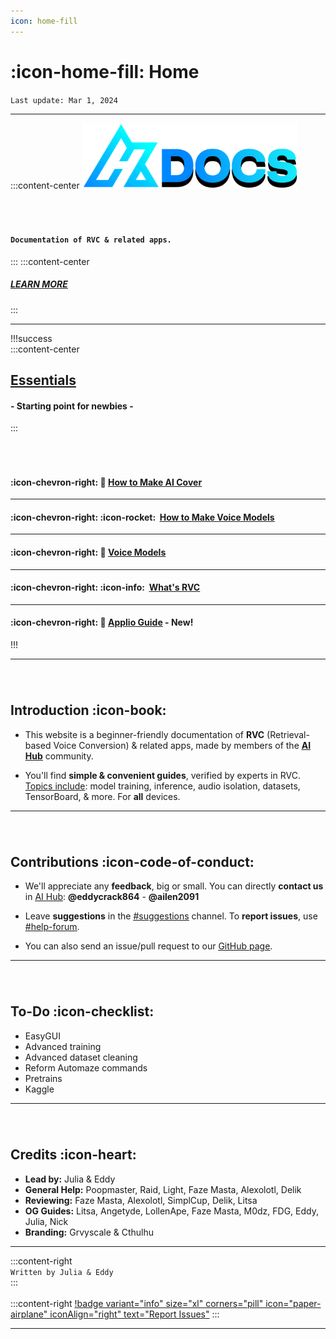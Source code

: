 ```yaml
---
icon: home-fill
---
```

# :icon-home-fill: Home
``Last update: Mar 1, 2024``         
***
:::content-center
<img src=".\img\a.png" alt="image" width="345" height="auto">

###### ‎

#### **``Documentation of RVC & related apps.``**
:::
:::content-center
##### <u>[LEARN MORE](https://aihubdocs.github.io/en/#introduction)</u>
:::

***
!!!success ‎  
:::content-center
## <u>Essentials</u>
#### - Starting point for newbies -      
:::
###### ‎
#### :icon-chevron-right: 🎵 <u>[How to Make AI Cover](https://aihubdocs.github.io/en/essentials/how-to-make-ai-cover/)</u>
***
#### :icon-chevron-right: :icon-rocket: ‎ <u>[How to Make Voice Models](http://aihubdocs.github.io/en/essentials/how-to-make-voice-models/)</u>
***
#### :icon-chevron-right: 💾 <u>[Voice Models](https://aihubdocs.github.io/en/essentials/voice-models/)</u>
***
#### :icon-chevron-right: :icon-info: ‎ [<u>What's RVC](https://aihubdocs.github.io/en/essentials/whats-rvc/)</u>
***
#### :icon-chevron-right: 🍏 [<u>Applio Guide](http://aihubdocs.github.io/en/rvc/local/applio/)</u> - New!

!!!
***
###### ‎    
## Introduction :icon-book:
- This website is a beginner-friendly documentation of **RVC** (Retrieval-based Voice Conversion) & related apps, made by members of the [<u>**AI Hub**</u>](https://discord.com/invite/aihub) community.

- You'll find **simple & convenient guides**, verified by experts in RVC.       
<u>Topics include</u>: model training, inference, audio isolation, datasets, TensorBoard, & more. For **all** devices.      
***
###### ‎  

## Contributions :icon-code-of-conduct:
- We'll appreciate any **feedback**, big or small. You can directly **contact us** in <u>[AI Hub](https://discord.gg/aihub)</u>: **@eddycrack864** - **@ailen2091**
- Leave **suggestions** in the <u>[#suggestions](https://discord.com/channels/1159260121998827560/1159516963014451302)</u> channel. To **report issues**, use <u>[#help-forum](https://discord.com/channels/1159260121998827560/1192011222023950368)</u>.

- You can also send an issue/pull request to our <u>[GitHub page](https://github.com/AIHubDocs)</u>.
***
###### ‎     
## To-Do :icon-checklist:

- EasyGUI
- Advanced training
- Advanced dataset cleaning
- Reform Automaze commands
- Pretrains
- Kaggle

***
###### ‎      
## Credits :icon-heart:
- **Lead by:** Julia & Eddy       
- **General Help:** Poopmaster, Raid, Light, Faze Masta, Alexolotl, Delik     
- **Reviewing:** Faze Masta, Alexolotl, SimplCup, Delik, Litsa        
- **OG Guides:** Litsa, Angetyde, LollenApe, Faze Masta, M0dz, FDG, Eddy, Julia, Nick  
- **Branding:** Grvyscale & Cthulhu

***
:::content-right    
`Written by Julia & Eddy`      
:::   
‎    
:::content-right
[!badge variant="info" size="xl" corners="pill" icon="paper-airplane" iconAlign="right" text="Report Issues"](http://aihubdocs.github.io/en/#contributions)
::: 
‎     
***
